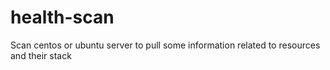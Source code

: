 # health-scan
Scan centos or ubuntu server to pull some information related to resources and their stack
